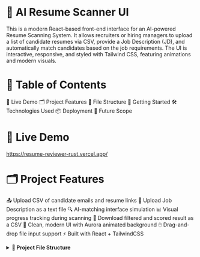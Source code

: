 # 🧠 AI Resume Scanner UI

This is a modern React-based front-end interface for an AI-powered Resume Scanning System. It allows recruiters or hiring managers to upload a list of candidate resumes via CSV, provide a Job Description (JD), and automatically match candidates based on the job requirements.
The UI is interactive, responsive, and styled with Tailwind CSS, featuring animations and modern visuals.

# 🧾 Table of Contents
📸 Live Demo
🗂️ Project Features
📁 File Structure
🚀 Getting Started
🛠️ Technologies Used
📦 Deployment
📌 Future Scope



# 📸 Live Demo
https://resume-reviewer-rust.vercel.app/


# 🗂️ Project Features

📤 Upload CSV of candidate emails and resume links
📝 Upload Job Description as a text file
🔍 AI-matching interface simulation
📊 Visual progress tracking during scanning
📁 Download filtered and scored result as a CSV
🎨 Clean, modern UI with Aurora animated background
🖱️ Drag-and-drop file input support
⚡ Built with React + TailwindCSS


<details>
<summary><strong>📁 Project File Structure</strong></summary>

```bash
resume-scanner-ui/
│
├── public/
│   └── assets/
│       └── new-bg.webp             
│
├── src/
│   ├── components/
│   │   ├── CSVUpload/
│   │   │   └── CSVUpload.jsx       
│   │   ├── JDFileUpload/
│   │   │   └── JDFileUpload.jsx    
│   │   ├── ProgressTracker/
│   │   │   └── ProgressTracker.jsx 
│   │   ├── DownloadButton/
│   │   │   └── DownloadButton.jsx  
│   │   ├── Features/
│   │   │   └── Features.jsx        
│   │   └── ui/
│   │       └── aurora-background.jsx # Animated background
│   │
│   ├── App.jsx                     
│   ├── App.css                   
│   └── main.jsx                 
│
├── tailwind.config.js            
├── index.html
├── package.json
└── README.md
```                    

# Getting Started

1. Clone the Repository
   ```
   git clone https://github.com/your-username/resume-scanner-ui.git
   cd resume-scanner-ui

   ```

2. Install Dependencies
   ```
   npm install

   ```

3. Run the App
   ```
   npm run dev
   
   ```

# 🛠️ Technologies Used

React — UI development
Tailwind CSS — Utility-first styling
Framer Motion — Animation handling
Typewriter-effect — Typing animations
React Icons — File upload icons


# 🧪 How to Use

Step 1: Upload a CSV file containing Email and Resume Link columns
Step 2: Upload a .txt file containing the job description
Step 3: Click on Start Scan to simulate evaluation
Step 4: View real-time progress and download final results as CSV

# 🌐 Deployment

Vercel


# Future Scope

 Integrate actual backend resume evaluation
 Add candidate feedback and detailed score breakdown
 Add analytics for hiring insights
 Use OpenAI or other models for better JD matching

 # 🙌 Contributions & Feedback
Feel free to fork the repo, raise issues, and submit pull requests.




